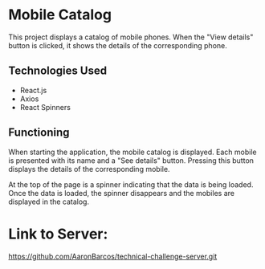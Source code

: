 # Mobile Catalog

This project displays a catalog of mobile phones. When the "View details" button is clicked, it shows the details of the corresponding phone.

## Technologies Used

- React.js
- Axios
- React Spinners

## Functioning

When starting the application, the mobile catalog is displayed. Each mobile is presented with its name and a "See details" button. Pressing this button displays the details of the corresponding mobile.

At the top of the page is a spinner indicating that the data is being loaded. Once the data is loaded, the spinner disappears and the mobiles are displayed in the catalog.

# Link to Server:
https://github.com/AaronBarcos/technical-challenge-server.git

